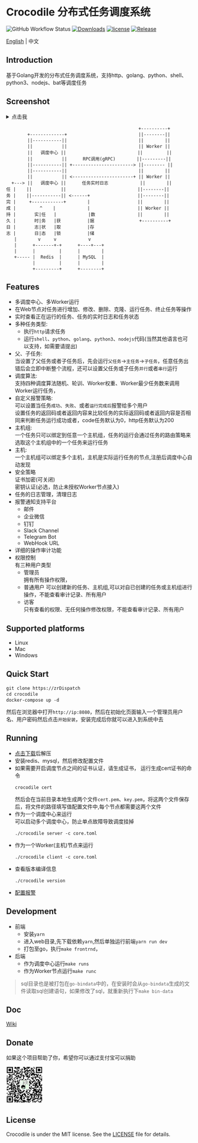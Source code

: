 # Crocodile 分布式任务调度系统

![GitHub Workflow Status](https://img.shields.io/github/workflow/status/labulaka521/crocodile/Build_release)
[![Downloads](https://img.shields.io/github/downloads/labulaka521/crocodile/total.svg)](https://zrDispatch/releases)
[![license](https://img.shields.io/github/license/mashape/apistatus.svg?maxAge=2592000)](https://zrDispatch/blob/master/LICENSE)
[![Release](https://img.shields.io/github/release/labulaka521/crocodile.svg?label=Release)](https://zrDispatch/releases)


[English](./README.md) | 中文 


## Introduction
基于Golang开发的分布式任务调度系统，支持http、golang、python、shell、python3、nodejs、bat等调度任务  

## Screenshot
<details>
<summary>点击我</summary>

![](./screenshot/2.png)
![](./screenshot/8.png)
![](./screenshot/3.png)
![](./screenshot/4.png)
![](./screenshot/5.png)
![](./screenshot/6.png)
![](./screenshot/7.png)
![](./screenshot/1.png)
</details>

```          
                                                  +----------+
        +-------------+                           ||--------||
        ||-----------||                           ||        ||
        ||           ||                           || Worker ||
        ||   调度中心 ||                           ||         ||
        ||           ||      RPC调用(gRPC)        ||---------||
        ||-----------|| +-----------------------> ||-------- ||
        ||-----------||                           ||        ||
        ||           || <-----------------------+ || Worker ||
  +---> ||   调度中心 ||      任务实时日志            ||        ||
任 |    ||           ||                           ||--------||
务 |    ||-----------|| <------+                  ||--------||
完 |     +------------+        |                  ||        ||
成 |         ^    |            |                  || Worker ||
持 |       实|任   |            |数                ||        ||                
久 |       时|务   |获          |据                 +----------+ 
日 |       志|状   |取          |存                
志 |       日|态   |锁          |储
   |        v     v            v
   |      +-------+-+      +----+---+
   |      |         |      |        |
   +----- |  Redis  |      | MySQL  |
          |         |      |        |
          +---------+      +--------+
```

## Features
- 多调度中心、多Worker运行
- 在Web节点对任务进行增加、修改、删除、克隆、运行任务、终止任务等操作
- 实时查看正在运行的任务、任务的实时日志和任务状态
- 多种任务类型:
    - 执行`http`请求任务
    - 运行`shell`、`python`、`golang`、`python3`、`nodejs`代码(当然其他语言也可以支持，如需要请提出)
- 父、子任务:   
    当设置了父任务或者子任务后，先会运行`父任务`->`主任务`->`子任务`，任意任务出错后会立即中断整个流程，还可以设置父任务或子任务`并行`或者`串行`运行
- 调度算法:  
    支持四种调度算法随机、轮训、Worker权重、Worker最少任务数来调用Worker运行任务，
- 自定义报警策略:  
    可以设置当任务`成功`、`失败`、或者`运行完成后`报警给多个用户  
    设置任务的返回码或者返回内容来比较任务的实际返回码或者返回内容是否相同来判断任务运行成功或者，code任务默认为0，http任务默认为200  
- 主机组:  
    一个任务只可以绑定到任意一个主机组，任务的运行会通过任务的路由策略来选取这个主机组中的一个任务来运行任务
- 主机:  
    一个主机组可以绑定多个主机，主机是实际运行任务的节点,注册后调度中心自动发现
- 安全策略  
    证书加密(可关闭)     
    密钥认证(必选，防止未授权Worker节点接入)
- 任务的日志管理，清理日志
- 报警通知支持平台  
    - 邮件  
    - 企业微信  
    - 钉钉  
    - Slack Channel   
    - Telegram Bot
    - WebHook URL
- 详细的操作审计功能  
- 权限控制  
    有三种用户类型
    - 管理员  
        拥有所有操作权限，
    - 普通用户
        可以创建新的任务、主机组,可以对自已创建的任务或主机组进行操作，不能查看审计记录、所有用户
    - 访客  
        只有查看的权限、无任何操作修改权限，不能查看审计记录、所有用户


## Supported platforms
- Linux
- Mac
- Windows


## Quick Start

```
git clone https://zrDispatch
cd crocodile
docker-compose up -d
```
然后在浏览器中打开`http://ip:8080`，然后在初始化页面输入一个管理员用户名、用户密码然后点击`开始安装`，安装完成后你就可以进入到系统中去

## Running
- [点击下载](https://zrDispatch/releases)后解压
- 安装redis、mysql，然后修改配置文件
- 如果需要开启调度节点之间的证书认证，请生成证书，
    运行生成cert证书的命令
    ```shell
    crocodile cert
    ```
    然后会在当前目录本地生成两个文件`cert.pem`、`key.pem`，将这两个文件保存后，将文件的路径填写值配置文件中,每个节点都需要这两个文件
- 作为一个调度中心来运行  
    可以启动多个调度中心，防止单点故障导致调度挂掉  
    ```shell
    ./crocodile server -c core.toml
    ```
- 作为一个Worker(主机)节点来运行  
    ```shell
    ./crocodile client -c core.toml
    ```
- 查看版本编译信息
    ```
    ./crocodile version
    ```
- [配置报警](https://zrDispatch/wiki/%E9%85%8D%E7%BD%AE%E6%8A%A5%E8%AD%A6%E9%80%9A%E7%9F%A5)

## Development
- 前端
    - 安装`yarn`
    - 进入web目录,先下载依赖`yarn`,然后单独运行前端`yarn run dev`
    - 打包至go，执行`make frontrnd`，
- 后端
    - 作为调度中心运行`make runs`
    - 作为Worker节点运行`make runc`
> sql目录也是被打包在`go-bindata`中的，在安装时会从`go-bindata`生成的文件读取sql创建语句，如果修改了sql，就重新执行下`make bin-data`

## Doc
[Wiki](https://zrDispatch/wiki/)

## Donate
如果这个项目帮助了你，希望你可以通过支付宝可以捐助

<img src="./screenshot/alipay.jpg" width=100 height=100>


## License
Crocodile is under the MIT license. See the [LICENSE](./LICENSE) file for details.
